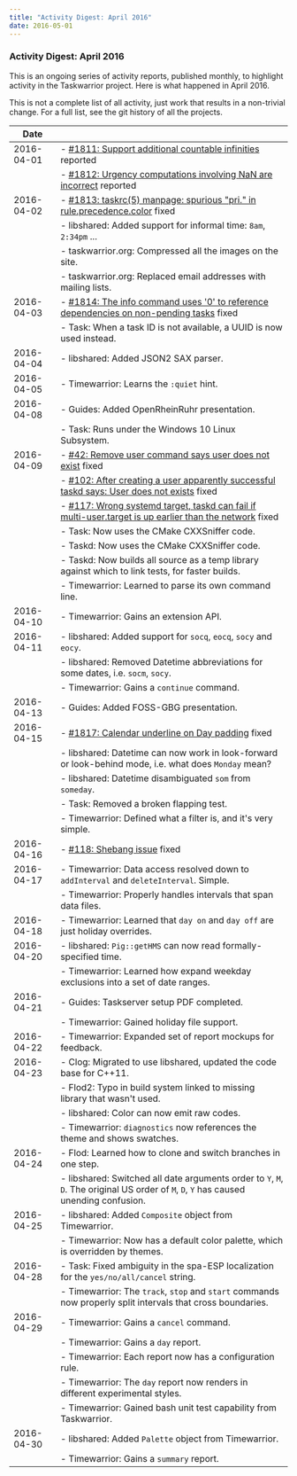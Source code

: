 ```yaml
---
title: "Activity Digest: April 2016"
date: 2016-05-01
---
```


### Activity Digest: April 2016 

This is an ongoing series of activity reports, published monthly, to highlight activity in the Taskwarrior project.
Here is what happened in April 2016.

This is not a complete list of all activity, just work that results in a non-trivial change.
For a full list, see the git history of all the projects.

| Date       |                                                                                                                                                                         |
|------------|-------------------------------------------------------------------------------------------------------------------------------------------------------------------------|
| 2016-04-01 | - [#1811: Support additional countable infinities](https://github.com/GothenburgBitFactory/taskwarrior/issues/1811) reported                                            |
|            | - [#1812: Urgency computations involving NaN are incorrect](https://github.com/GothenburgBitFactory/taskwarrior/issues/1812) reported                                   |
| 2016-04-02 | - [#1813: taskrc(5) manpage: spurious \"pri.\" in rule.precedence.color](https://github.com/GothenburgBitFactory/taskwarrior/issues/1813) fixed                         |
|            | - libshared: Added support for informal time: `8am`, `2:34pm` ...                                                                                                       |
|            | - taskwarrior.org: Compressed all the images on the site.                                                                                                               |
|            | - taskwarrior.org: Replaced email  addresses with mailing lists.                                                                                                        |
| 2016-04-03 | - [#1814: The info command uses \'0\' to reference dependencies on non-pending tasks](https://github.com/GothenburgBitFactory/taskwarrior/issues/1814) fixed            |
|            | - Task: When a task ID is not available, a UUID is now used instead.                                                                                                    |
| 2016-04-04 | - libshared: Added JSON2 SAX parser.                                                                                                                                    |
| 2016-04-05 | - Timewarrior: Learns the `:quiet` hint.                                                                                                                                |
| 2016-04-08 | - Guides: Added OpenRheinRuhr presentation.                                                                                                                             |
|            | - Task: Runs under the Windows 10 Linux Subsystem.                                                                                                                      |
| 2016-04-09 | - [#42: Remove user command says user does not exist](https://github.com/GothenburgBitFactory/taskserver/issues/42) fixed                                               |
|            | - [#102: After creating a user apparently successful taskd says: User does not exists](https://github.com/GothenburgBitFactory/taskserver/issues/102) fixed             |
|            | - [#117: Wrong systemd target, taskd can fail if multi-user.target is up earlier than the network](https://github.com/GothenburgBitFactory/taskserver/issues/117) fixed |
|            | - Task: Now uses the CMake CXXSniffer code.                                                                                                                             |
|            | - Taskd: Now uses the CMake CXXSniffer code.                                                                                                                            |
|            | - Taskd: Now builds all source as a temp library against which to link tests, for faster builds.                                                                        |
|            | - Timewarrior: Learned to parse its own command line.                                                                                                                   |
| 2016-04-10 | - Timewarrior: Gains an extension API.                                                                                                                                  |
| 2016-04-11 | - libshared: Added support for `socq`, `eocq`, `socy` and `eocy`.                                                                                                       |
|            | - libshared: Removed Datetime abbreviations for some dates, i.e. `socm`, `socy`.                                                                                        |
|            | - Timewarrior: Gains a `continue` command.                                                                                                                              |
| 2016-04-13 | - Guides: Added FOSS-GBG presentation.                                                                                                                                  |
| 2016-04-15 | - [#1817: Calendar underline on Day padding](https://github.com/GothenburgBitFactory/taskwarrior/issues/1817) fixed                                                     |
|            | - libshared: Datetime can now work in look-forward or look-behind mode, i.e. what does `Monday` mean?                                                                   |
|            | - libshared: Datetime disambiguated `som` from `someday`.                                                                                                               |
|            | - Task: Removed a broken flapping test.                                                                                                                                 |
|            | - Timewarrior: Defined what a filter is, and it\'s very simple.                                                                                                         |
| 2016-04-16 | - [#118: Shebang issue](https://github.com/GothenburgBitFactory/taskserver/issues/118) fixed                                                                            |
| 2016-04-17 | - Timewarrior: Data access resolved down to `addInterval` and `deleteInterval`. Simple.                                                                                 |
|            | - Timewarrior: Properly handles intervals that span data files.                                                                                                         |
| 2016-04-18 | - Timewarrior: Learned that `day on` and `day off` are just holiday overrides.                                                                                          |
| 2016-04-20 | - libshared: `Pig::getHMS` can now read formally-specified time.                                                                                                        |
|            | - Timewarrior: Learned how expand weekday exclusions into a set of date ranges.                                                                                         |
| 2016-04-21 | - Guides: Taskserver setup PDF completed.                                                                                                                               |
|            | - Timewarrior: Gained holiday file support.                                                                                                                             |
| 2016-04-22 | - Timewarrior: Expanded set of report mockups for feedback.                                                                                                             |
| 2016-04-23 | - Clog: Migrated to use libshared, updated the code base for C++11.                                                                                                     |
|            | - Flod2: Typo in build system linked to missing library that wasn\'t used.                                                                                              |
|            | - libshared: Color can now emit raw codes.                                                                                                                              |
|            | - Timewarrior: `diagnostics` now references the theme and shows swatches.                                                                                               |
| 2016-04-24 | - Flod: Learned how to clone and switch branches in one step.                                                                                                           |
|            | - libshared: Switched all date arguments order to `Y`, `M`, `D`. The original US order of `M`, `D`, `Y` has caused unending confusion.                                  |
| 2016-04-25 | - libshared: Added `Composite` object from Timewarrior.                                                                                                                 |
|            | - Timewarrior: Now has a default color palette, which is overridden by themes.                                                                                          |
| 2016-04-28 | - Task: Fixed ambiguity in the spa-ESP localization for the `yes/no/all/cancel` string.                                                                                 |
|            | - Timewarrior: The `track`, `stop` and `start` commands now properly split intervals that cross boundaries.                                                             |
| 2016-04-29 | - Timewarrior: Gains a `cancel` command.                                                                                                                                |
|            | - Timewarrior: Gains a `day` report.                                                                                                                                    |
|            | - Timewarrior: Each report now has a configuration rule.                                                                                                                |
|            | - Timewarrior: The `day` report now renders in different experimental styles.                                                                                           |
|            | - Timewarrior: Gained bash unit test capability from Taskwarrior.                                                                                                       |
| 2016-04-30 | - libshared: Added `Palette` object from Timewarrior.                                                                                                                   |
|            | - Timewarrior: Gains a `summary` report.                                                                                                                                |

